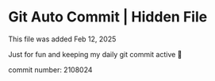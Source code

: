# Git Auto Commit | Hidden File

This file was added Feb 12, 2025

Just for fun and keeping my daily git commit active 🤪

commit number: 2108024
